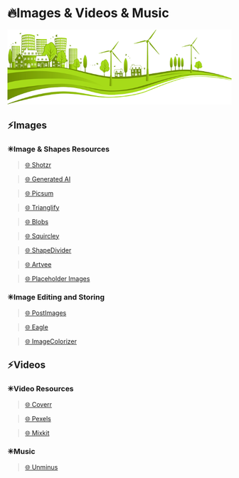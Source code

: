 # 🔥Images & Videos & Music

<img alt="Images" width="700px" src="/assets/images/images.png"/>

## ⚡Images

### ✳Image & Shapes Resources

> [🌐 Shotzr](https://www.shotzr.com/image-library/)

> [🌐 Generated AI](https://generated.photos/)

> [🌐 Picsum](https://picsum.photos/)

> [🌐 Trianglify](https://trianglify.io/)

> [🌐 Blobs](https://blobs.app/)

> [🌐 Squircley](https://squircley.app)

> [🌐 ShapeDivider](https://www.shapedivider.app/)

> [🌐 Artvee](https://artvee.com/)

> [🌐 Placeholder Images](https://placeholder.com)

### ✳Image Editing and Storing

> [🌐 PostImages](https://postimages.org/)

> [🌐 Eagle](https://eagle.cool/)

> [🌐 ImageColorizer](https://imagecolorizer.com/)

## ⚡Videos

### ✳Video Resources

> [🌐 Coverr](https://coverr.co/)

> [🌐 Pexels](https://www.pexels.com/videos)

> [🌐 Mixkit](https://mixkit.co/)

### ✳Music

> [🌐 Unminus](https://www.unminus.com/)

